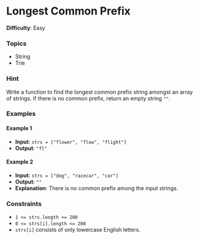# Longest Common Prefix

**Difficulty**: Easy

### Topics

- String
- Trie

### Hint

Write a function to find the longest common prefix string amongst an array of strings. If there is no common prefix, return an empty string `""`.

### Examples

#### Example 1

- **Input**: `strs = ["flower", "flow", "flight"]`
- **Output**: `"fl"`

#### Example 2

- **Input**: `strs = ["dog", "racecar", "car"]`
- **Output**: `""`
- **Explanation**: There is no common prefix among the input strings.

### Constraints

- `1 <= strs.length <= 200`
- `0 <= strs[i].length <= 200`
- `strs[i]` consists of only lowercase English letters.
